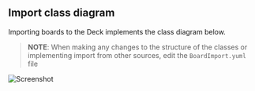 <!--
  - SPDX-FileCopyrightText: 2021 Nextcloud GmbH and Nextcloud contributors
  - SPDX-License-Identifier: AGPL-3.0-or-later
-->
## Import class diagram

Importing boards to the Deck implements the class diagram below.

> **NOTE**: When making any changes to the structure of the classes or implementing import from other sources, edit the `BoardImport.yuml` file

![Screenshot](resources/BoardImport.svg)